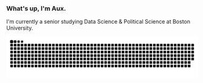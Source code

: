### What's up, I'm Aux.

I'm currently a senior studying Data Science & Political Science at Boston University.



<p align="center">
  <picture>
    <source media="(prefers-color-scheme: dark)" srcset="https://raw.githubusercontent.com/noev-il/Meet-Axusmawe/output/github-contribution-grid-snake-dark.svg">
    <source media="(prefers-color-scheme: light)" srcset="https://raw.githubusercontent.com/noev-il/Meet-Axusmawe/output/github-contribution-grid-snake.svg">
    <img alt="github contribution grid snake animation" src="https://raw.githubusercontent.com/noev-il/Meet-Axusmawe/output/github-contribution-grid-snake.svg">
  </picture>
</p>
  
